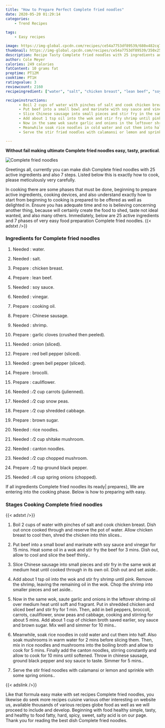 ```yaml
---
title: "How to Prepare Perfect Complete fried noodles"
date: 2020-05-20 01:29:14
categories:
    - Trend Recipes
    
tags:
    - Easy recipes

image: https://img-global.cpcdn.com/recipes/ce54a7753df89539/680x482cq70/complete-fried-noodles-recipe-main-photo.jpg
thumbnail: https://img-global.cpcdn.com/recipes/ce54a7753df89539/350x250cq70/complete-fried-noodles-recipe-main-photo.jpg
description: Recipe Tasty Complete fried noodles with 25 ingredients and 7 stages of easy cooking.
author: Cole Meyer
calories: 249 calories
fatContent: 10 grams fat
preptime: PT12M
cooktime: PT1H
ratingvalue: 3
reviewcount: 2160
recipeingredient: ["water", "salt", "chicken breast", "lean beef", "soy sauce", "vinegar", "cooking oil", "Chinese sausage", "shrimp", "garlic cloves crushed then peeled", "onion sliced", "red bell pepper sliced", "green bell pepper sliced", "brocolli", "cauliflower", "2 cup carrots julienned", "2 cup snow peas", "2 cup shredded cabbage", "brown sugar", "rice noodles", "2 cup shitake mushroom", "canton noodles", "2 cup chopped mushroom", "2 tsp ground black pepper", "4 cup spring onions chopped"]

recipeinstructions: 
      - Boil 2 cups of water with pinches of salt and cook chicken breast Dish out once cooked through and reserve the pot of water Allow chicken breast to cool then shred the chicken into thin slices 
      - Put beef into a small bowl and marinate with soy sauce and vinegar for 15 mins Heat some oil in a wok and stir fry the beef for 3 mins Dish out allow to cool and slice the beef thinly 
      - Slice Chinese sausage into small pieces and stir fry in the same wok at medium heat until cooked through in its own oil Dish out and set aside 
      - Add about 1 tsp oil into the wok and stir fry shrimp until pink Remove the shrimp leaving the remaining oil in the wok Chop the shrimp into smaller pieces and set aside 
      - Now in the same wok saute garlic and onions in the leftover shrimp oil over medium heat until soft and fragrant Put in shredded chicken and sliced beef and stir fry for 1 min Then add in bell peppers broccoli carrots cauliflower snow peas and cabbage cooking and stirring for about 5 mins Add about 1 cup of chicken broth saved earlier soy sauce and brown sugar Mix well and simmer for 10 mins 
      - Meanwhile soak rice noodles in cold water and cut them into half Also soak mushrooms in warm water for 2 mins before slicing them Then mix in rice noodles and mushrooms into the boiling broth and allow to cook for 5 mins Finally add the canton noodles stirring constantly and allow to cook for 10 mins until softened Throw in chinese sausage ground black pepper and soy sauce to taste Simmer for 5 mins 
      - Serve the stir fried noodles with calamansi or lemon and sprinkle with some spring onions

---
```




**Without fail making ultimate Complete fried noodles easy, tasty, practical**. 


![Complete fried noodles](https://img-global.cpcdn.com/recipes/ce54a7753df89539/680x482cq70/complete-fried-noodles-recipe-main-photo.jpg "Complete fried noodles")




Greetings all, currently you can make dish Complete fried noodles with 25 active ingredients and also 7 steps. Listed below this is exactly how to cook, please meticulously very carefully.

In cooking there are some phases that must be done, beginning to prepare active ingredients, cooking devices, and also understand exactly how to start from beginning to cooking is prepared to be offered as well as delighted in. Ensure you has adequate time and no is believing concerning another thing, because will certainly create the food to shed, taste not ideal wanted, and also many others. Immediately, below are 25 active ingredients and 7 phases of very easy food preparation Complete fried noodles.
{{< adstxt />}}

### Ingredients for Complete fried noodles


1. Needed  : water.

1. Needed  : salt.

1. Prepare  : chicken breast.

1. Prepare  : lean beef.

1. Needed  : soy sauce.

1. Needed  : vinegar.

1. Prepare  : cooking oil.

1. Prepare  : Chinese sausage.

1. Needed  : shrimp.

1. Prepare  : garlic cloves (crushed then peeled).

1. Needed  : onion (sliced).

1. Prepare  : red bell pepper (sliced).

1. Needed  : green bell pepper (sliced).

1. Prepare  : brocolli.

1. Prepare  : cauliflower.

1. Needed  : ⁄2 cup carrots (julienned).

1. Needed  : ⁄2 cup snow peas.

1. Prepare  : ⁄2 cup shredded cabbage.

1. Prepare  : brown sugar.

1. Needed  : rice noodles.

1. Needed  : ⁄2 cup shitake mushroom.

1. Needed  : canton noodles.

1. Needed  : ⁄2 cup chopped mushroom.

1. Prepare  : ⁄2 tsp ground black pepper.

1. Needed  : ⁄4 cup spring onions (chopped).



If all ingredients Complete fried noodles its ready| prepares}, We are entering into the cooking phase. Below is how to preparing with easy.

### Stages Cooking Complete fried noodles

{{< adstxt />}}


1. Boil 2 cups of water with pinches of salt and cook chicken breast. Dish out once cooked through and reserve the pot of water. Allow chicken breast to cool then, shred the chicken into thin slices..



1. Put beef into a small bowl and marinate with soy sauce and vinegar for 15 mins. Heat some oil in a wok and stir fry the beef for 3 mins. Dish out, allow to cool and slice the beef thinly..



1. Slice Chinese sausage into small pieces and stir fry in the same wok at medium heat until cooked through in its own oil. Dish out and set aside..



1. Add about 1 tsp oil into the wok and stir fry shrimp until pink. Remove the shrimp, leaving the remaining oil in the wok. Chop the shrimp into smaller pieces and set aside..



1. Now in the same wok, saute garlic and onions in the leftover shrimp oil over medium heat until soft and fragrant. Put in shredded chicken and sliced beef and stir fry for 1 min. Then, add in bell peppers, broccoli, carrots, cauliflower, snow peas and cabbage, cooking and stirring for about 5 mins. Add about 1 cup of chicken broth saved earlier, soy sauce and brown sugar. Mix well and simmer for 10 mins..



1. Meanwhile, soak rice noodles in cold water and cut them into half. Also soak mushrooms in warm water for 2 mins before slicing them. Then, mix in rice noodles and mushrooms into the boiling broth and allow to cook for 5 mins. Finally add the canton noodles, stirring constantly and allow to cook for 10 mins until softened. Throw in chinese sausage, ground black pepper and soy sauce to taste. Simmer for 5 mins..



1. Serve the stir fried noodles with calamansi or lemon and sprinkle with some spring onions..





{{< adslink />}}

Like that formula easy make with set recipes Complete fried noodles, you likewise do seek more recipes cuisine various other interesting on website us, available thousands of various recipes globe food as well as we will proceed to include and develop. Beginning with food healthy simple, tasty, and healthy to food fatty, hard, spicy, sweet, salty acid is on our page. Thank you for reading the best dish Complete fried noodles.
